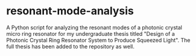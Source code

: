 # resonant-mode-analysis
A Python script for analyzing the resonant modes of a photonic crystal micro ring resonator for my undergraduate thesis titled "Design of a Photonic Crystal Ring Resonator System to Produce Squeezed Light". The full thesis has been added to the repository as well.
